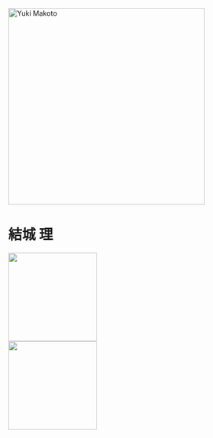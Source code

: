 <div style="display: inline_block">
  <img width="400px"align="center" alt="Yuki Makoto" src="[https://pa1.aminoapps.com/6743/1cd54752d7df691b91aee6227263184127d15d90_00.gif](https://www.google.com/url?sa=i&url=https%3A%2F%2Fwww.pinterest.com%2Fideas%2Fmakoto-yuki-gif%2F913800972765%2F&psig=AOvVaw0zFdOC0YDa8eyszxjJHJnu&ust=1750957114103000&source=images&cd=vfe&opi=89978449&ved=0CBMQjRxqFwoTCIi52tqFjY4DFQAAAAAdAAAAABAE)"
</div>

<h1>結城 理</h1>

<div>
  <a href="https://github.com/luqinhasdev69">
  <img height="180em" src="https://github-readme-stats.vercel.app/api?username=luqinhasdev69&show_icons=true&theme=dark"> <br>
  <img height="180em" src="https://github-readme-stats.vercel.app/api/top-langs/?username=luqinhasdev69&layout=compact&show_icons=true&theme=dark">
</div>

